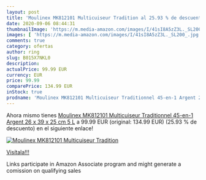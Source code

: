 ```yaml
---
layout: post
title: 'Moulinex MK812101 Multicuiseur Tradition al 25.93 % de descuento'
date: 2020-09-06 08:44:31
thumbnailImage: 'https://m.media-amazon.com/images/I/41sI8A5zZ3L._SL200_.jpg'
images: [ 'https://m.media-amazon.com/images/I/41sI8A5zZ3L._SL200_.jpg' ]
comments: true
category: ofertas
author: ring
slug: B015X7NKL0
description:
actualPrice: 99.99 EUR
currency: EUR
price: 99.99
comparePrice: 134.99 EUR
inStock: true
prodname: 'Moulinex MK812101 Multicuiseur Traditionnel 45-en-1 Argent 26 x 39 x 25 cm 5 L'
---
```


Ahora mismo tienes [Moulinex MK812101 Multicuiseur Traditionnel 45-en-1 Argent 26 x 39 x 25 cm 5 L](https://www.amazon.fr/dp/B015X7NKL0/?tag=tolees0d-21) a 99.99 EUR (original: 134.99 EUR) (25.93 %  de descuento) en el siguiente enlace!

[![Moulinex MK812101 Multicuiseur Tradition](https://m.media-amazon.com/images/I/41sI8A5zZ3L._SL200_.jpg)](https://www.amazon.fr/dp/B015X7NKL0/?tag=tolees0d-21)

[Visítala!!!](https://www.amazon.fr/dp/B015X7NKL0/?tag=tolees0d-21)

Links participate in Amazon Associate program and might generate a comission on qualifying sales
